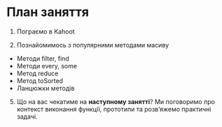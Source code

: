 # План заняття

1. Пограємо в Kahoot

2. Познайомимось з популярними методами масиву

- Методи filter, find
- Методи every, some
- Метод reduce
- Метод toSorted
- Ланцюжки методів

5. Що на вас чекатиме на **наступному занятті**? Ми поговоримо про контекст
   виконання функції, прототипи та розв’яжемо практичні задачі.
